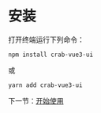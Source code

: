 # 安装

打开终端运行下列命令：

```
npm install crab-vue3-ui
```

或

```
yarn add crab-vue3-ui
```

下一节：[开始使用](#/doc/get-started)
